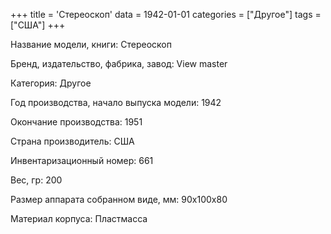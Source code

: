 +++
title = 'Стереоскоп'
data = 1942-01-01
categories = ["Другое"]
tags = ["США"]
+++

Название модели, книги: Стереоскоп

Бренд, издательство, фабрика, завод: View master

Категория: Другое

Год производства, начало выпуска модели: 1942

Окончание производства: 1951

Страна производитель: США

Инвентаризационный номер: 661

Вес, гр: 200

Размер аппарата  собранном виде, мм: 90x100x80

Материал корпуса: Пластмасса

